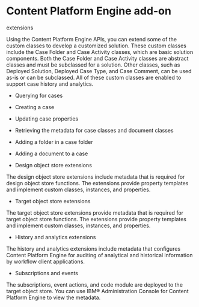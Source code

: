 # Content Platform Engine add-on
extensions

Using the Content Platform Engine APIs,
you can extend some of the custom classes to develop a customized solution. These custom classes
include the Case Folder and Case Activity classes, which are basic solution components. Both the
Case Folder and Case Activity classes are abstract classes and must be subclassed for a solution.
Other classes, such as Deployed Solution, Deployed Case Type, and Case Comment, can be used as-is or
can be subclassed. All of these custom classes are enabled to support case history and
analytics.

- Querying for cases
- Creating a case
- Updating case properties
- Retrieving the metadata for case classes and document classes
- Adding a folder in a case folder
- Adding a document to a case

- Design object store extensions

The design object store extensions include metadata that is required for design object store functions. The extensions provide property templates and implement custom classes, instances, and properties.
- Target object store extensions

The target object store extensions provide metadata that is required for target object store functions. The extensions provide property templates and implement custom classes, instances, and properties.
- History and analytics extensions

The history and analytics extensions include metadata that configures Content Platform Engine for auditing of analytical and historical information by workflow client applications.
- Subscriptions and events

The subscriptions, event actions, and code module are deployed to the target object store. You can use IBM® Administration Console for Content Platform Engine to view the metadata.